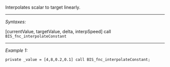 Interpolates scalar to target linearly.


---
*Syntaxes:*

[currentValue, targetValue, delta, interpSpeed] call `BIS_fnc_interpolateConstant`

---
*Example 1:*

```sqf
private _value = [4,8,0.2,0.1] call BIS_fnc_interpolateConstant;
```